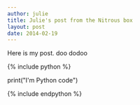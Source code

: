 ```yaml
---
author: julie
title: Julie's post from the Nitrous box
layout: post
date: 2014-02-19
---
```


Here is my post. doo dodoo

{% include python %}

print("I'm Python code")

{% include endpython %}
